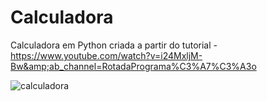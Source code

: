 # Calculadora 
Calculadora em Python criada a partir do tutorial - https://www.youtube.com/watch?v=i24MxljM-Bw&amp;ab_channel=RotadaPrograma%C3%A7%C3%A3o

![calculadora](https://user-images.githubusercontent.com/100882928/204407339-552a51a6-56c6-4e6a-a481-3a88eab2cb27.JPG)
